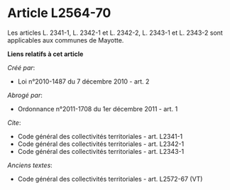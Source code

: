 # Article L2564-70

Les articles L. 2341-1, L. 2342-1 et L. 2342-2, L. 2343-1 et L. 2343-2 sont applicables aux communes de Mayotte.

**Liens relatifs à cet article**

_Créé par_:

  - Loi n°2010-1487 du 7 décembre 2010 - art. 2

_Abrogé par_:

  - Ordonnance n°2011-1708 du 1er décembre 2011 - art. 1

_Cite_:

  - Code général des collectivités territoriales - art. L2341-1
  - Code général des collectivités territoriales - art. L2342-1
  - Code général des collectivités territoriales - art. L2343-1

_Anciens textes_:

  - Code général des collectivités territoriales - art. L2572-67 (VT)
